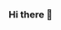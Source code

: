 ### Hi there 👋

<!--
**enochkan/enochkan** is a ✨ _special_ ✨ repository because its `README.md` (this file) appears on your GitHub profile.

[![enochkan's GitHub stats](https://github-readme-stats.vercel.app/api?username=enochkan)](https://github.com/enochkan/github-readme-stats)

Here are some ideas to get you started:

- 🔭 I’m currently working on ...
- 🌱 I’m currently learning ...
- 👯 I’m looking to collaborate on ...
- 🤔 I’m looking for help with ...
- 💬 Ask me about ...
- 📫 How to reach me: ...
- 😄 Pronouns: ...
- ⚡ Fun fact: ...
-->
